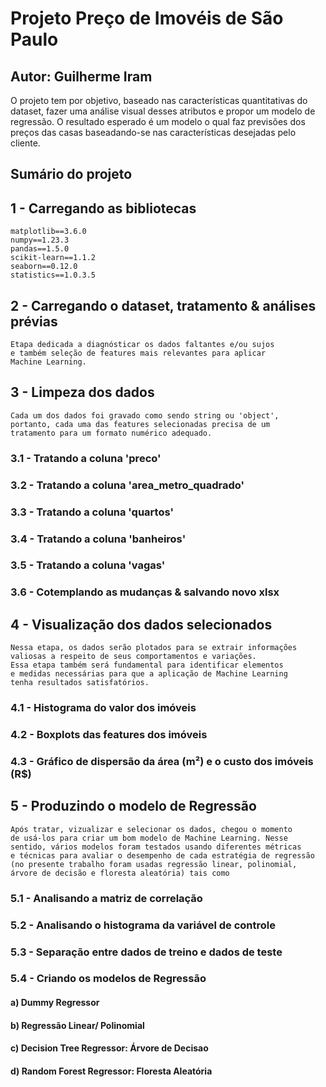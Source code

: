 # Projeto Preço de Imovéis de São Paulo

## Autor: Guilherme Iram

O projeto tem por objetivo, baseado nas características quantitativas do dataset, fazer uma análise visual desses atributos e propor um modelo de regressão.
O resultado esperado é um modelo o qual faz previsões dos preços das casas baseadando-se nas características desejadas pelo cliente.

## Sumário do projeto

## 1 - Carregando as bibliotecas
   
    matplotlib==3.6.0
    numpy==1.23.3
    pandas==1.5.0
    scikit-learn==1.1.2
    seaborn==0.12.0
    statistics==1.0.3.5

## 2 - Carregando o dataset, tratamento & análises prévias
    
    Etapa dedicada a diagnósticar os dados faltantes e/ou sujos 
    e também seleção de features mais relevantes para aplicar 
    Machine Learning. 

## 3 - Limpeza dos dados
    
    Cada um dos dados foi gravado como sendo string ou 'object',
    portanto, cada uma das features selecionadas precisa de um 
    tratamento para um formato numérico adequado.

### 3.1 - Tratando a coluna 'preco'
### 3.2 - Tratando a coluna 'area_metro_quadrado'
### 3.3 - Tratando a coluna 'quartos'
### 3.4 - Tratando a coluna 'banheiros'
### 3.5 - Tratando a coluna 'vagas'
### 3.6 - Cotemplando as mudanças & salvando novo xlsx

## 4 - Visualização dos dados selecionados
    
    Nessa etapa, os dados serão plotados para se extrair informações
    valiosas a respeito de seus comportamentos e variações.
    Essa etapa também será fundamental para identificar elementos
    e medidas necessárias para que a aplicação de Machine Learning
    tenha resultados satisfatórios.
    
### 4.1 - Histograma do valor dos imóveis
### 4.2 - Boxplots das features dos imóveis
### 4.3 - Gráfico de dispersão da área (m²) e o custo dos imóveis (R$)

## 5 - Produzindo o modelo de Regressão
    
    Após tratar, vizualizar e selecionar os dados, chegou o momento
    de usá-los para criar um bom modelo de Machine Learning. Nesse 
    sentido, vários modelos foram testados usando diferentes métricas 
    e técnicas para avaliar o desempenho de cada estratégia de regressão
    (no presente trabalho foram usadas regressão linear, polinomial,
    árvore de decisão e floresta aleatória) tais como 
    

### 5.1 - Analisando a matriz de correlação
### 5.2 - Analisando o histograma da variável de controle
### 5.3 - Separação entre dados de treino e dados de teste
### 5.4 - Criando os modelos de Regressão
#### a) Dummy Regressor
#### b) Regressão Linear/ Polinomial
#### c) Decision Tree Regressor: Árvore de Decisao
#### d) Random Forest Regressor: Floresta Aleatória